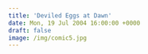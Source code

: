 ```yaml
---
title: 'Deviled Eggs at Dawn'
date: Mon, 19 Jul 2004 16:00:00 +0000
draft: false
image: /img/comic5.jpg
---
```


